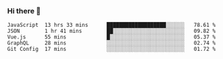 ### Hi there 👋

<!--START_SECTION:waka-->
```text
JavaScript  13 hrs 33 mins      ███████████████████░░░░░░   78.61 % 
JSON        1 hr 41 mins        ██░░░░░░░░░░░░░░░░░░░░░░░   09.82 % 
Vue.js      55 mins             █░░░░░░░░░░░░░░░░░░░░░░░░   05.37 % 
GraphQL     28 mins             ░░░░░░░░░░░░░░░░░░░░░░░░░   02.74 % 
Git Config  17 mins             ░░░░░░░░░░░░░░░░░░░░░░░░░   01.72 %
```
<!--END_SECTION:waka-->

<!--
**emrahyumuk/emrahyumuk** is a ✨ _special_ ✨ repository because its `README.md` (this file) appears on your GitHub profile.

Here are some ideas to get you started:

- 🔭 I’m currently working on ...
- 🌱 I’m currently learning ...
- 👯 I’m looking to collaborate on ...
- 🤔 I’m looking for help with ...
- 💬 Ask me about ...
- 📫 How to reach me: ...
- 😄 Pronouns: ...
- ⚡ Fun fact: ...
-->
